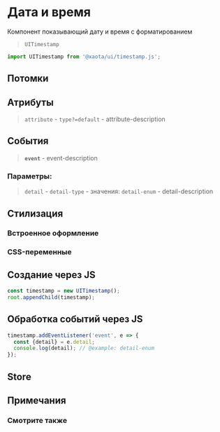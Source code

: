 # Дата и время
Компонент показывающий дату и время с форматированием

> `UITimestamp`

```javascript
import UITimestamp from '@xaota/ui/timestamp.js';
```

<ui-html>
  <ui-timestamp></ui-timestamp>
</ui-html>

## Потомки


## Атрибуты

> `attribute` - `type?=default` - attribute-description

## События

> __`event`__ - event-description

### Параметры:

> `detail` - `detail-type` - значения: `detail-enum` - detail-description

## Стилизация

### Встроенное оформление

### CSS-переменные

## Создание через JS

```javascript
const timestamp = new UITimestamp();
root.appendChild(timestamp);
```

## Обработка событий через JS

```javascript
timestamp.addEventListener('event', e => {
  const {detail} = e.detail;
  console.log(detail); // @example: detail-enum
});
```

## Store

## Примечания

### Смотрите также

